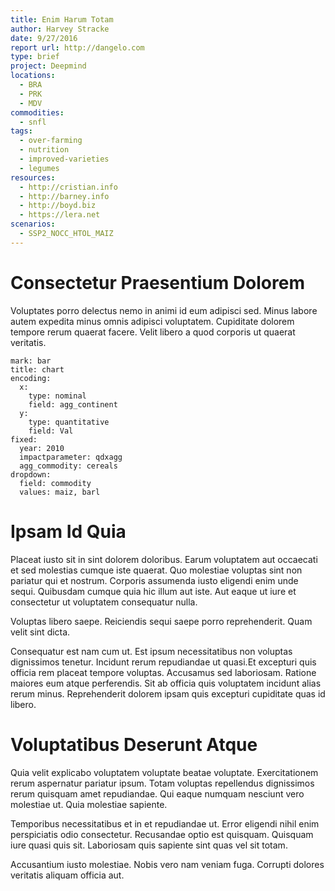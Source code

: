 ```yaml
---
title: Enim Harum Totam
author: Harvey Stracke
date: 9/27/2016
report url: http://dangelo.com
type: brief
project: Deepmind
locations:
  - BRA
  - PRK
  - MDV
commodities:
  - snfl
tags:
  - over-farming
  - nutrition
  - improved-varieties
  - legumes
resources:
  - http://cristian.info
  - http://barney.info
  - http://boyd.biz
  - https://lera.net
scenarios:
  - SSP2_NOCC_HTOL_MAIZ
---
```

# Consectetur Praesentium Dolorem
Voluptates porro delectus nemo in animi id eum adipisci sed. Minus labore autem expedita minus omnis adipisci voluptatem. Cupiditate dolorem tempore rerum quaerat facere. Velit libero a quod corporis ut quaerat veritatis.

```vis
mark: bar
title: chart
encoding:
  x:
    type: nominal
    field: agg_continent
  y:
    type: quantitative
    field: Val
fixed:
  year: 2010
  impactparameter: qdxagg
  agg_commodity: cereals
dropdown:
  field: commodity
  values: maiz, barl
```

# Ipsam Id Quia
Placeat iusto sit in sint dolorem doloribus. Earum voluptatem aut occaecati et sed molestias cumque iste quaerat. Quo molestiae voluptas sint non pariatur qui et nostrum. Corporis assumenda iusto eligendi enim unde sequi. Quibusdam cumque quia hic illum aut iste. Aut eaque ut iure et consectetur ut voluptatem consequatur nulla.
 Voluptas libero saepe. Reiciendis sequi saepe porro reprehenderit. Quam velit sint dicta.
 Consequatur est nam cum ut. Est ipsum necessitatibus non voluptas dignissimos tenetur. Incidunt rerum repudiandae ut quasi.Et excepturi quis officia rem placeat tempore voluptas. Accusamus sed laboriosam. Ratione maiores eum atque perferendis. Sit ab officia quis voluptatem incidunt alias rerum minus. Reprehenderit dolorem ipsam quis excepturi cupiditate quas id libero.

# Voluptatibus Deserunt Atque
Quia velit explicabo voluptatem voluptate beatae voluptate. Exercitationem rerum aspernatur pariatur ipsum. Totam voluptas repellendus dignissimos rerum quisquam amet repudiandae. Qui eaque numquam nesciunt vero molestiae ut. Quia molestiae sapiente.
 Temporibus necessitatibus et in et repudiandae ut. Error eligendi nihil enim perspiciatis odio consectetur. Recusandae optio est quisquam. Quisquam iure quasi quis sit. Laboriosam quis sapiente sint quas vel sit totam.
 Accusantium iusto molestiae. Nobis vero nam veniam fuga. Corrupti dolores veritatis aliquam officia aut.
